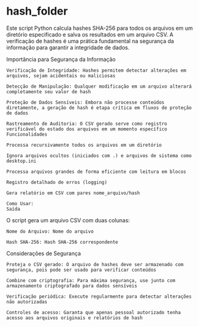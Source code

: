 # hash_folder
Este script Python calcula hashes SHA-256 para todos os arquivos em um diretório especificado e salva os resultados em um arquivo CSV. A verificação de hashes é uma prática fundamental na segurança da informação para garantir a integridade de dados.

Importância para Segurança da Informação

    Verificação de Integridade: Hashes permitem detectar alterações em arquivos, sejam acidentais ou maliciosas

    Detecção de Manipulação: Qualquer modificação em um arquivo alterará completamente seu valor de hash

    Proteção de Dados Sensíveis: Embora não processe conteúdos diretamente, a geração de hash é etapa crítica em fluxos de proteção de dados

    Rastreamento de Auditoria: O CSV gerado serve como registro verificável do estado dos arquivos em um momento específico
    Funcionalidades

    Processa recursivamente todos os arquivos em um diretório

    Ignora arquivos ocultos (iniciados com .) e arquivos de sistema como desktop.ini

    Processa arquivos grandes de forma eficiente com leitura em blocos

    Registro detalhado de erros (logging)

    Gera relatório em CSV com pares nome_arquivo/hash
    
    Como Usar:
    Saída

O script gera um arquivo CSV com duas colunas:

    Nome do Arquivo: Nome do arquivo

    Hash SHA-256: Hash SHA-256 correspondente

Considerações de Segurança

    Proteja o CSV gerado: O arquivo de hashes deve ser armazenado com segurança, pois pode ser usado para verificar conteúdos

    Combine com criptografia: Para máxima segurança, use junto com armazenamento criptografado para dados sensíveis

    Verificação periódica: Execute regularmente para detectar alterações não autorizadas

    Controles de acesso: Garanta que apenas pessoal autorizado tenha acesso aos arquivos originais e relatórios de hash
